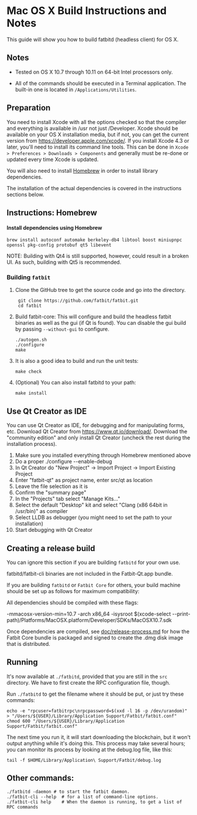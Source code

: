 Mac OS X Build Instructions and Notes
====================================
This guide will show you how to build fatbitd (headless client) for OS X.

Notes
-----

* Tested on OS X 10.7 through 10.11 on 64-bit Intel processors only.

* All of the commands should be executed in a Terminal application. The
built-in one is located in `/Applications/Utilities`.

Preparation
-----------

You need to install Xcode with all the options checked so that the compiler
and everything is available in /usr not just /Developer. Xcode should be
available on your OS X installation media, but if not, you can get the
current version from https://developer.apple.com/xcode/. If you install
Xcode 4.3 or later, you'll need to install its command line tools. This can
be done in `Xcode > Preferences > Downloads > Components` and generally must
be re-done or updated every time Xcode is updated.

You will also need to install [Homebrew](http://brew.sh) in order to install library
dependencies.

The installation of the actual dependencies is covered in the instructions
sections below.

Instructions: Homebrew
----------------------

#### Install dependencies using Homebrew

    brew install autoconf automake berkeley-db4 libtool boost miniupnpc openssl pkg-config protobuf qt5 libevent

NOTE: Building with Qt4 is still supported, however, could result in a broken UI. As such, building with Qt5 is recommended.

### Building `fatbit`

1. Clone the GitHub tree to get the source code and go into the directory.

        git clone https://github.com/fatbit/fatbit.git
        cd fatbit

2.  Build fatbit-core:
    This will configure and build the headless fatbit binaries as well as the gui (if Qt is found).
    You can disable the gui build by passing `--without-gui` to configure.

        ./autogen.sh
        ./configure
        make

3.  It is also a good idea to build and run the unit tests:

        make check

4.  (Optional) You can also install fatbitd to your path:

        make install

Use Qt Creator as IDE
------------------------
You can use Qt Creator as IDE, for debugging and for manipulating forms, etc.
Download Qt Creator from https://www.qt.io/download/. Download the "community edition" and only install Qt Creator (uncheck the rest during the installation process).

1. Make sure you installed everything through Homebrew mentioned above
2. Do a proper ./configure --enable-debug
3. In Qt Creator do "New Project" -> Import Project -> Import Existing Project
4. Enter "fatbit-qt" as project name, enter src/qt as location
5. Leave the file selection as it is
6. Confirm the "summary page"
7. In the "Projects" tab select "Manage Kits..."
8. Select the default "Desktop" kit and select "Clang (x86 64bit in /usr/bin)" as compiler
9. Select LLDB as debugger (you might need to set the path to your installation)
10. Start debugging with Qt Creator

Creating a release build
------------------------
You can ignore this section if you are building `fatbitd` for your own use.

fatbitd/fatbit-cli binaries are not included in the Fatbit-Qt.app bundle.

If you are building `fatbitd` or `Fatbit Core` for others, your build machine should be set up
as follows for maximum compatibility:

All dependencies should be compiled with these flags:

 -mmacosx-version-min=10.7
 -arch x86_64
 -isysroot $(xcode-select --print-path)/Platforms/MacOSX.platform/Developer/SDKs/MacOSX10.7.sdk

Once dependencies are compiled, see [doc/release-process.md](release-process.md) for how the Fatbit Core
bundle is packaged and signed to create the .dmg disk image that is distributed.

Running
-------

It's now available at `./fatbitd`, provided that you are still in the `src`
directory. We have to first create the RPC configuration file, though.

Run `./fatbitd` to get the filename where it should be put, or just try these
commands:

    echo -e "rpcuser=fatbitrpc\nrpcpassword=$(xxd -l 16 -p /dev/urandom)" > "/Users/${USER}/Library/Application Support/Fatbit/fatbit.conf"
    chmod 600 "/Users/${USER}/Library/Application Support/Fatbit/fatbit.conf"

The next time you run it, it will start downloading the blockchain, but it won't
output anything while it's doing this. This process may take several hours;
you can monitor its process by looking at the debug.log file, like this:

    tail -f $HOME/Library/Application\ Support/Fatbit/debug.log

Other commands:
-------

    ./fatbitd -daemon # to start the fatbit daemon.
    ./fatbit-cli --help  # for a list of command-line options.
    ./fatbit-cli help    # When the daemon is running, to get a list of RPC commands
